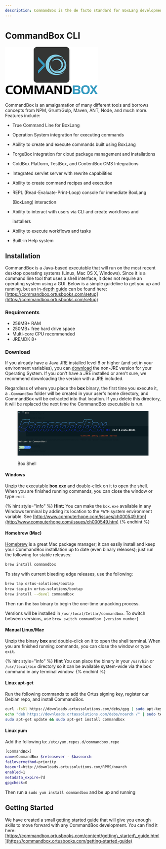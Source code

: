 ```yaml
---
description: CommandBox is the de facto standard for BoxLang development and execution
---
```


# CommandBox CLI

![CommandBox CLI](../../assets/CommandBoxLogo.png)

CommandBox is an amalgamation of many different tools and borrows concepts from NPM, Grunt/Gulp, Maven, ANT, Node, and much more. Features include:

* True Command Line for BoxLang
* Operation System integration for executing commands
* Ability to create and execute commands built using BoxLang
* ForgeBox integration for cloud package management and installations
* ColdBox Platform, TestBox, and ContentBox CMS Integrations
* Integrated servlet server with rewrite capabilities
* Ability to create command recipes and execution
*   REPL (Read-Evaluate-Print-Loop) console for immediate BoxLang

    (BoxLang) interaction
*   Ability to interact with users via CLI and create workflows and

    installers
* Ability to execute workflows and tasks
* Built-in Help system

## Installation

CommandBox is a Java-based executable that will run on the most recent desktop operating systems (Linux, Mac OS X, Windows). Since it is a command line tool that uses a shell interface, it does not require an operating system using a GUI. Below is a simple guideline to get you up and running, but an [in-depth guide](https://commandbox.ortusbooks.com/getting-started-guide) can be found here: [https://commandbox.ortusbooks.com/setup](https://commandbox.ortusbooks.com/setup)

### Requirements

* 256MB+ RAM
* 250MB+ free hard drive space
* Multi-core CPU recommended
* JRE/JDK 8+

### Download

If you already have a Java JRE installed level 8 or higher (and set in your environment variables), you can [download](http://www.ortussolutions.com/products/commandbox#download) the non-JRE version for your Operating System. If you don't have a JRE installed or aren't sure, we recommend downloading the version with a JRE included.

Regardless of where you place the **box** binary, the first time you execute it, a `.CommandBox` folder will be created in your user's home directory, and CommandBox will be extracted into that location. If you delete this directory, it will be replaced the next time the CommandBox executable is run.

<figure><img src="../../.gitbook/assets/image (1).png" alt=""><figcaption><p>Box Shell</p></figcaption></figure>

#### Windows

Unzip the executable **box.exe** and double-click on it to open the shell. When you are finished running commands, you can close the window or type `exit`.

{% hint style="info" %}
**Hint:** You can make the `box.exe` available in any Windows terminal by adding its location to the `PATH` system environment variable. See [http://www.computerhope.com/issues/ch000549.htm](http://www.computerhope.com/issues/ch000549.htm)
{% endhint %}

#### Homebrew (Mac)

[Homebrew](http://brew.sh) is a great Mac package manager; it can easily install and keep your CommandBox installation up to date (even binary releases); just run the following for stable releases:

```bash
brew install commandbox
```

To stay with current bleeding edge releases, use the following:

```bash
brew tap ortus-solutions/boxtap
brew tap-pin ortus-solutions/boxtap
brew install --devel commandbox
```

Then run the `box` binary to begin the one-time unpacking process.

Versions will be installed in `/usr/local/Cellar/commandbox`. To switch between versions, use `brew switch commandbox [version number]`

#### Manual Linux/Mac

Unzip the binary **box** and double-click on it to open the shell terminal. When you are finished running commands, you can close the window or type `exit`.

{% hint style="info" %}
**Hint** You can place the binary in your `/usr/bin` or `/usr/local/bin` directory so it can be available system-wide via the box command in any terminal window.
{% endhint %}

#### Linux apt-get

Run the following commands to add the Ortus signing key, register our Debian repo, and install CommandBox.

```bash
curl -fsSl https://downloads.ortussolutions.com/debs/gpg | sudo apt-key add -
echo "deb https://downloads.ortussolutions.com/debs/noarch /" | sudo tee -a /etc/apt/sources.list.d/commandbox.list
sudo apt-get update && sudo apt-get install commandbox
```

#### Linux yum

Add the following to: `/etc/yum.repos.d/commandbox.repo`

```bash
[CommandBox]
name=CommandBox $releasever - $basearch
failovermethod=priority
baseurl=http://downloads.ortussolutions.com/RPMS/noarch
enabled=1
metadata_expire=7d
gpgcheck=0
```

Then run a `sudo yum install commandbox` and be up and running

## Getting Started

We have created a small [getting started guide](https://commandbox.ortusbooks.com/getting-started-guide) that will give you enough skills to move forward with any CommandBox development. You can find it here: [https://commandbox.ortusbooks.com/content/getting\_started\_guide.html](https://commandbox.ortusbooks.com/getting-started-guide)
